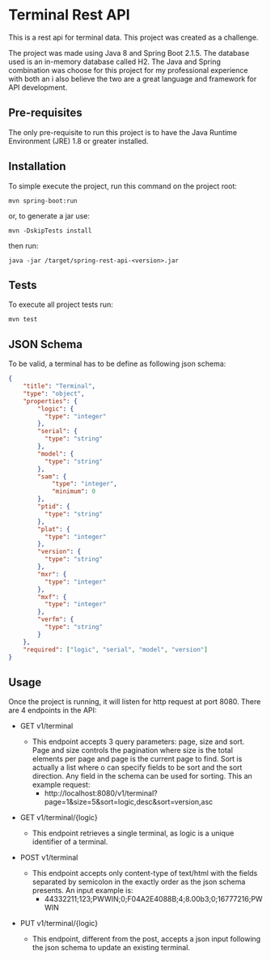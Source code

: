 # Terminal Rest API

This is a rest api for terminal data. This project was created as a challenge. 

The project was made using Java 8 and Spring Boot 2.1.5. The database used is 
an in-memory database called H2. The Java and Spring combination was choose for
this project for my professional experience with both an i also believe the two
are a great language and framework for API development.

## Pre-requisites

The only pre-requisite to run this project is to have the Java Runtime 
Environment (JRE) 1.8 or greater installed. 

## Installation

To simple execute the project, run this command on the project root:

`mvn spring-boot:run`

or, to generate a jar use:

`mvn -DskipTests install`

then run:

`java -jar /target/spring-rest-api-<version>.jar`

## Tests

To execute all project tests run:

`mvn test`

## JSON Schema

To be valid, a terminal has to be define as following json schema:

```json
{
    "title": "Terminal",
    "type": "object",
    "properties": {
        "logic": {
          "type": "integer"
        },
        "serial": {
          "type": "string"
        },
        "model": {
          "type": "string"
        },
        "sam": {
            "type": "integer",
            "minimum": 0
        },
        "ptid": {
          "type": "string"
        },
        "plat": {
          "type": "integer"
        },
        "version": {
          "type": "string"
        },
        "mxr": {
          "type": "integer"
        },
        "mxf": {
          "type": "integer"              
        },
        "verfm": {
          "type": "string"
        }
    },
    "required": ["logic", "serial", "model", "version"]
}
```

## Usage

Once the project is running, it will listen for http request at port 8080. 
There are 4 endpoints in the API:

* GET v1/terminal
    * This endpoint accepts 3 query parameters: page, size and sort. Page and 
    size controls the pagination where size is the total elements per page and
    page is the current page to find. Sort is actually a list where o can 
    specify fields to be sort and the sort direction. Any field in the schema can
    be used for sorting. This an example request:
        * http://localhost:8080/v1/terminal?page=1&size=5&sort=logic,desc&sort=version,asc  

* GET v1/terminal/{logic}
    * This endpoint retrieves a single terminal, as logic is a unique identifier
    of a terminal.

* POST v1/terminal
    * This endpoint accepts only content-type of text/html with the fields 
    separated by semicolon in the exactly order as the json schema presents. An 
    input example is: 
        * 44332211;123;PWWIN;0;F04A2E4088B;4;8.00b3;0;16777216;PWWIN
        
* PUT v1/terminal/{logic}
    * This endpoint, different from the post, accepts a json input following the
    json schema to update an existing terminal.

